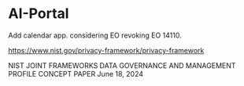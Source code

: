 # AI-Portal

Add calendar app.  considering EO revoking EO 14110.

https://www.nist.gov/privacy-framework/privacy-framework

NIST JOINT FRAMEWORKS DATA GOVERNANCE AND MANAGEMENT PROFILE CONCEPT PAPER
June 18, 2024
